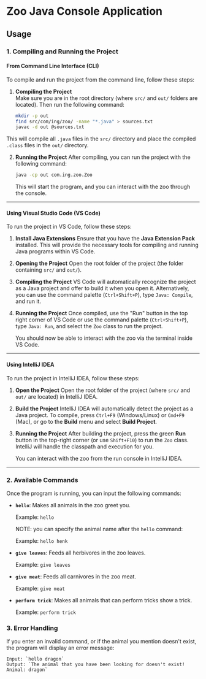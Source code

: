 ﻿# Zoo Java Console Application

## Usage

### 1. **Compiling and Running the Project**

#### **From Command Line Interface (CLI)**

To compile and run the project from the command line, follow these steps:

1. **Compiling the Project**  
   Make sure you are in the root directory (where `src/` and `out/` folders are located). Then run the following command:

   ```bash
   mkdir -p out
   find src/com/ing/zoo/ -name "*.java" > sources.txt
   javac -d out @sources.txt
   ```

This will compile all `.java` files in the `src/` directory and place the compiled `.class` files in the `out/` directory.

2. **Running the Project**
   After compiling, you can run the project with the following command:

   ```bash
   java -cp out com.ing.zoo.Zoo
   ```

   This will start the program, and you can interact with the zoo through the console.

---

#### **Using Visual Studio Code (VS Code)**

To run the project in VS Code, follow these steps:

1. **Install Java Extensions**
   Ensure that you have the **Java Extension Pack** installed. This will provide the necessary tools for compiling and running Java programs within VS Code.

2. **Opening the Project**
   Open the root folder of the project (the folder containing `src/` and `out/`).

3. **Compiling the Project**
   VS Code will automatically recognize the project as a Java project and offer to build it when you open it. Alternatively, you can use the command palette (`Ctrl+Shift+P`), type `Java: Compile`, and run it.

4. **Running the Project**
   Once compiled, use the "Run" button in the top right corner of VS Code or use the command palette (`Ctrl+Shift+P`), type `Java: Run`, and select the `Zoo` class to run the project.

   You should now be able to interact with the zoo via the terminal inside VS Code.

---

#### **Using IntelliJ IDEA**

To run the project in IntelliJ IDEA, follow these steps:

1. **Open the Project**
   Open the root folder of the project (where `src/` and `out/` are located) in IntelliJ IDEA.

2. **Build the Project**
   IntelliJ IDEA will automatically detect the project as a Java project. To compile, press `Ctrl+F9` (Windows/Linux) or `Cmd+F9` (Mac), or go to the **Build** menu and select **Build Project**.

3. **Running the Project**
   After building the project, press the green **Run** button in the top-right corner (or use `Shift+F10`) to run the `Zoo` class. IntelliJ will handle the classpath and execution for you.

   You can interact with the zoo from the run console in IntelliJ IDEA.

---

### 2. **Available Commands**

Once the program is running, you can input the following commands:

- **`hello`**: Makes all animals in the zoo greet you.

  Example:
  `hello`

  NOTE: you can specify the animal name after the `hello` command:

  Example:
  `hello henk`

- **`give leaves`**: Feeds all herbivores in the zoo leaves.

  Example:
  `give leaves`

- **`give meat`**: Feeds all carnivores in the zoo meat.

  Example:
  `give meat`

- **`perform trick`**: Makes all animals that can perform tricks show a trick.

  Example:
  `perform trick`

### 3. **Error Handling**

If you enter an invalid command, or if the animal you mention doesn't exist, the program will display an error message:

```
Input: `hello dragon`
Output: `The animal that you have been looking for doesn't exist! Animal: dragon`
```
